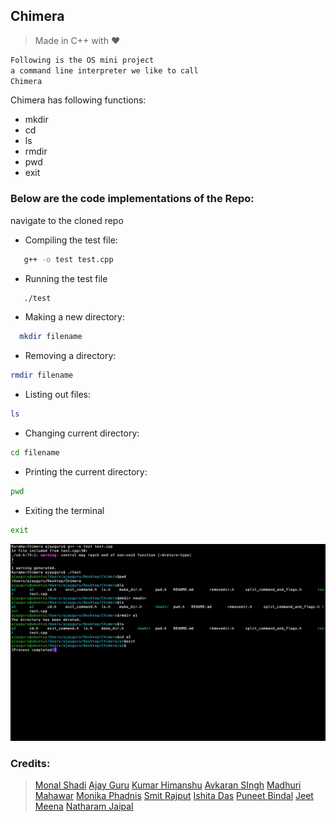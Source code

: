 

## Chimera

>Made in C++ with :heart:

```c
Following is the OS mini project 
a command line interpreter we like to call
Chimera
```




Chimera has following functions:

 * mkdir
 * cd
 * ls
 * rmdir
 * pwd 
 * exit

### Below are the code implementations of the Repo:
navigate to the cloned repo
* Compiling the test file:
```bash
   g++ -o test test.cpp
```

* Running the test file
```bash
   ./test
```

* Making a new directory:
```bash
  mkdir filename
```
* Removing a directory: 
```bash
rmdir filename 
```
* Listing out files:
```bash
ls
```
* Changing current directory:
```bash
cd filename
```
* Printing the current directory:
```bash 
pwd
```
* Exiting the terminal
```bash
exit
```


![alt text](demo.png)

















### Credits:

> [Monal Shadi](https://github.com/Monal5031)
  [Ajay Guru](https://github.com/guru-DeV-002)
  [Kumar Himanshu](https://github.com/kumarhimanshu5128409)
  [Avkaran SIngh](https://github.com/avsingh999)
  [Madhuri Mahawar](https://github.com/madhuri-mahawar)
  [Monika Phadnis](https://github.com/guru-DeV-002)
  [Smit Rajput](https://github.com/desc1ple)
  [Ishita Das](https://github.com/ishita27)
  [Puneet Bindal](https://github.com/rockstar777)
  [Jeet Meena](https://github.com/jeetmeena)
  [Natharam Jaipal](https://github.com/Natharam)
